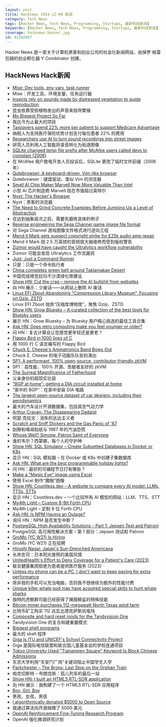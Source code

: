 ```yaml
---
layout: post
title: Hacknews 2024-12-09 新闻
category: Tech News
tags: [Hacker News, Tech News, Programming, Startups, 最新科技新闻]
keywords: [Hacker News, Tech News, Programming, Startups, 最新科技新闻]
coverage: hacknews-banner.jpg
id: 42342697
---
```


Hacker News 是一家关于计算机黑客和创业公司的社会化新闻网站，由保罗·格雷厄姆的创业孵化器 Y Combinator 创建。

## HackNews Hack新闻

- [Mise: Dev tools, env vars, task runner](https://github.com/jdx/mise)
- Mise：开发工具、环境变量、任务运行器
- [Insects rely on sounds made by distressed vegetation to guide reproduction](https://www.nytimes.com/2024/12/06/science/moths-hearing-plant-sounds.html)
- 昆虫依靠受损植物发出的声音来指导繁殖
- [My Biggest Project So Far](https://boardgamegeek.com/blog/1/blogpost/167758/my-biggest-project-so-far)
- 我迄今为止最大的项目
- [Taxpayers spend 22% more per patient to support Medicare Advantage](https://theconversation.com/taxpayers-spend-22-more-per-patient-to-support-medicare-advantage-the-private-alternative-to-medicare-that-promised-to-cost-less-241997)
- 纳税人为支持医疗保险优势计划支付每位患者 22% 的费用
- [Researchers use AI to turn sound recordings into street images](https://news.utexas.edu/2024/11/27/researchers-use-ai-to-turn-sound-recordings-into-accurate-street-images/)
- 研究人员利用人工智能将录音转化为街道图像
- [SQLite changed temp file prefix after McAfee users called devs to complain (2006)](https://github.com/sqlite/sqlite/blob/e8346d0a889c89ec8a78e65abc33257a6c6fb81a/src/os.h)
- 在 McAfee 用户致电开发人员投诉后，SQLite 更改了临时文件前缀（2006 年）
- [Qutebrowser: A keyboard-driven, Vim-like browser](https://github.com/qutebrowser/qutebrowser)
- Qutebrowser：键盘驱动、类似 Vim 的浏览器
- [Small AI Chip Maker Marvell Now More Valuable Than Intel](https://www.wsj.com/tech/marvell-ai-chip-manufacturing-faa89cb6)
- 小型 AI 芯片制造商 Marvell 现在市值超过英特尔
- [Nyxt: The Hacker's Browser](https://nyxt.atlas.engineer/)
- Nyxt：黑客的浏览器
- [The Need to Grind Concrete Examples Before Jumping Up a Level of Abstraction](https://www.justinmath.com/the-necessity-of-grinding-through-concrete-examples-before-jumping-up-a-level-of-abstraction/)
- 在达到抽象层次之前，需要先磨练具体的例子
- [Reverse engineering the Sega Channel game image file format](https://www.infochunk.com/schannel/index.html)
- 对 Sega Channel 游戏图像文件格式进行逆向工程
- [Mend it Mark gets suspect copyright strike for £25k audio amp repair](https://hackaday.com/2024/12/07/the-25000-tom-evans-pre-amp-repair-and-a-copyright-strike/)
- Mend it Mark 因 2.5 万英镑的音频放大器维修而受到版权警告
- [Zizmor would have caught the Ultralytics workflow vulnerability](https://blog.yossarian.net/2024/12/06/zizmor-ultralytics-injection)
- Zizmor 可能会发现 Ultralytics 工作流漏洞
- [Just: Just a Command Runner](https://just.systems/)
- 只是：只是一个命令执行者
- [China completes green belt around Taklamakan Desert](https://sand-boarding.com/china-builds-green-wall-taklamakan-desert/)
- 中国完成塔克拉玛干沙漠绿化带建设
- [Show HN: Cut the crap – remove the AI bullshit from websites](https://cut-the-crab.streamlit.app/)
- 向 HN 展示：少废话——从网站上删除 AI 废话
- [Linux EFI Zboot Abandoning "Compression Library Museum", Focusing on Gzip, ZSTD](https://www.phoronix.com/news/Linux-EFI-Zboot-Gzip-Zstd)
- Linux EFI Zboot 抛弃“压缩库博物馆”，聚焦 Gzip、ZSTD
- [Show HN: Grow Bluesky – A curated collection of the best tools for Bluesky users](https://www.growbluesky.com/)
- 展示 HN：Grow Bluesky – 为 Bluesky 用户精心挑选的最佳工具合集
- [Ask HN: Does retro computing make you feel younger or older?]()
- 问 HN：复古计算会让您感觉更年轻还是更老？
- [Flappy Bird in 1000 lines of C](https://github.com/alxyng/flappybird)
- 用 1000 行 C 语言编写的 Flappy Bird
- [Chuck E. Cheese's Animatronics Band Bows Out](https://spectrum.ieee.org/chuck-e-cheese-animatronics)
- Chuck E. Cheese 的电子动画乐队告别演出
- [SP1: A performant, 100% open-source, contributor-friendly zkVM](https://blog.succinct.xyz/introducing-sp1/)
- SP1：高性能、100% 开源、贡献者友好的 zkVM
- [The Surreal Magnificence of Fatherhood](https://shreyans.org/fatherhood)
- 父亲身份的超现实壮丽
- ["BGP at home": getting a DIA circuit installed at home](https://aaka.sh/posts/20230129-bgp-at-home.html)
- “家中的 BGP”：在家中安装 DIA 电路
- [The largest open-source dataset of car designs, including their aerodynamics](https://news.mit.edu/2024/design-future-car-with-8000-design-options-1205)
- 最大的汽车设计开源数据集，包括其空气动力学
- [Arthur Cravan: The Disappearing Dadaist](https://www.historytoday.com/archive/missing-pieces/arthur-cravan-disappearing-dadaist)
- 阿瑟·克拉文：消失的达达主义者
- [Scratch and Sniff Stickers and the Gas Panic of '87](https://hackaday.com/2024/12/03/scratch-and-sniff-stickers-and-the-gas-panic-of-87/)
- 刮擦和嗅闻贴纸与 1987 年的汽油恐慌
- [Whose Weil? Simone, Patron Saint of Everyone](https://www.thedriftmag.com/whose-weil/)
- 谁的韦尔？西蒙娜，每个人的守护神
- [Show HN: SQL Simulator – Create Subsetted Databases in Docker or K8s](https://www.tribalknowledge.tech/)
- 显示 HN：SQL 模拟器 – 在 Docker 或 K8s 中创建子集数据库
- [Ask HN: What are the best programmable holiday lights?]()
- 问 HN：最好的可编程节日灯有哪些？
- [Make a "Magic Eye" image using Excel](https://divisbyzero.com/2024/11/30/make-a-magic-eye-image-using-excel/)
- 使用 Excel 制作“魔眼”图像
- [Show HN: Countless.dev – A website to compare every AI model: LLMs, TTSs, STTs](https://countless.dev/)
- 显示 HN：Countless.dev – 一个比较所有 AI 模型的网站：LLM、TTS、STT
- [My4th Light – Custom 8-Bit Forth CPU](http://mynor.org/my4th_xs.htm)
- My4th Light – 定制 8 位 Forth CPU
- [Ask HN: Is NPM Having an Outage?]()
- 询问 HN：NPM 是否发生中断？
- [PostgreSQL High Availability Solutions – Part 1: Jepsen Test and Patroni](https://www.binwang.me/2024-12-02-PostgreSQL-High-Availability-Solutions-Part-1.html)
- PostgreSQL 高可用性解决方案 – 第 1 部分：Jepsen 测试和 Patroni
- [GroMo (YC W21) Is Hiring](https://www.ycombinator.com/companies/gromo/jobs/pZHrmBK-senior-executive-finance)
- GroMo (YC W21) 正在招聘
- [Hiroshi Nagai: Japan's Sun-Drenched Americana](https://www.tokyocowboy.co/articles/uy1r8j003qdvb4ozr4qgplhd3yujyn)
- 长井宏司：日本阳光普照的美国风情
- [UnitedHealth's Effort to Deny Coverage for a Patient's Care (2023)](https://www.propublica.org/article/unitedhealth-healthcare-insurance-denial-ulcerative-colitis)
- 联合健康集团拒绝为患者提供医疗服务 (2023)
- [Unless my phone can be a PC, I don't want to keep paying for extra performance](https://www.androidauthority.com/phone-pc-performance-3504716/)
- 除非我的手机可以充当电脑，否则我不想继续为额外的性能付费
- [Unique killer whale pod may have acquired special skills to hunt whale sharks](https://phys.org/news/2024-11-unique-killer-whale-pod-special.html)
- 独特的虎鲸群可能已经获得了捕猎鲸鲨的特殊技能
- [Bitcoin miner purchases 112-megawatt North Texas wind farm](https://www.msn.com/en-us/money/markets/bitcoin-miner-purchases-112-megawatt-north-texas-wind-farm)
- 比特币矿工购买 112 兆瓦北德克萨斯风电场
- [Composite and hard reset mods for the Tandyvision One](http://oldvcr.blogspot.com/2024/12/composite-and-hard-reset-mods-for.html)
- Tandyvision One 的复合和硬重置模式
- [Biggest shell programs](https://github.com/oils-for-unix/oils/wiki/The-Biggest-Shell-Programs-in-the-World)
- 最大的 shell 程序
- [Giga Is ITU and UNICEF's School Connectivity Project](https://spectrum.ieee.org/school-internet-connectivity-globally-giga)
- Giga 是国际电信联盟和联合国儿童基金会的学校连通项目
- [Tokyo University Used "Tiananmen Square" Keyword to Block Chinese Admissions](https://unseen-japan.com/tokyo-university-chinese-students-tiananmen/)
- 东京大学利用“天安门广场”关键词阻止中国学生入学
- [Parkchester – The Bronx: Last Stop on the Orphan Train](https://theneighborhoods.substack.com/p/parkchester-the-bronx)
- 帕克切斯特 – 布朗克斯：孤儿列车的最后一站
- [Show HN: I built an HTML5 RTL-SDR application](https://radio.ea1iti.es/)
- 向 HN 展示：我构建了一个 HTML5 RTL-SDR 应用程序
- [Boy, Girl, Boy](https://www.richardhanania.com/p/boy-girl-boy)
- 男孩，女孩，男孩
- [I algorithmically donated $5000 to Open Source](https://kvinogradov.com/algo-sponsors/)
- 我通过算法向开源捐赠了 5000 美元
- [OpenAI Reinforcement Fine-Tuning Research Program](https://openai.com/form/rft-research-program/)
- OpenAI 强化微调研究计划

